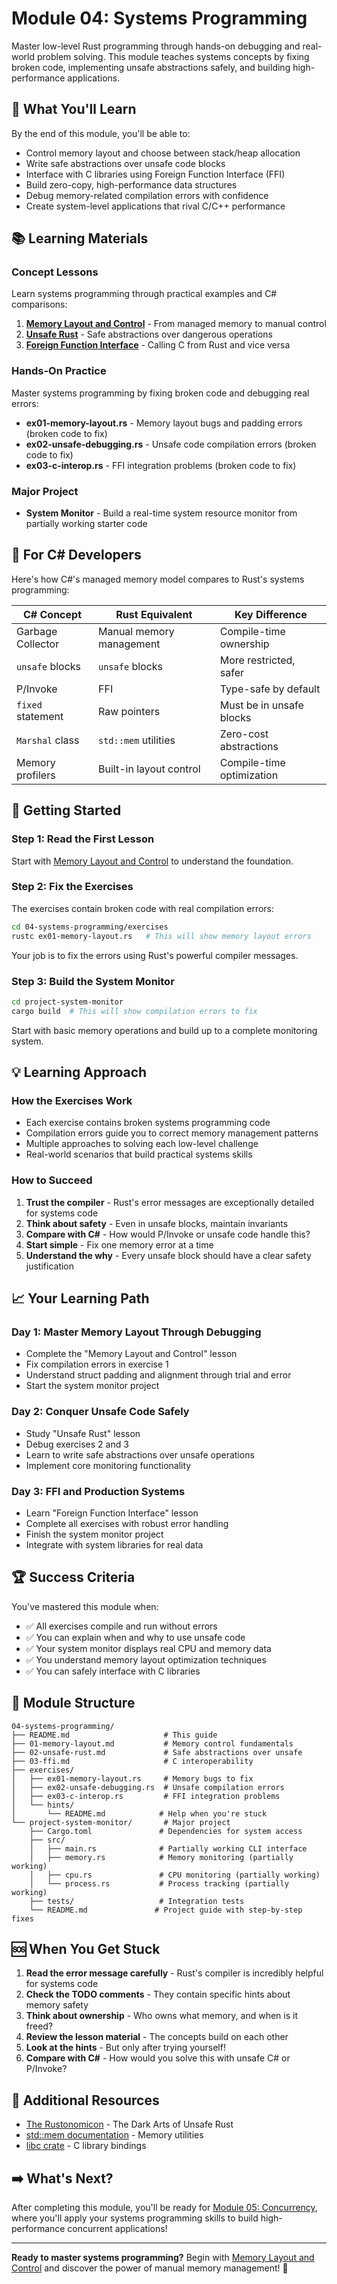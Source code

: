 # Module 04: Systems Programming

Master low-level Rust programming through hands-on debugging and real-world problem solving. This module teaches systems concepts by fixing broken code, implementing unsafe abstractions safely, and building high-performance applications.

## 🎯 What You'll Learn

By the end of this module, you'll be able to:

- Control memory layout and choose between stack/heap allocation
- Write safe abstractions over unsafe code blocks  
- Interface with C libraries using Foreign Function Interface (FFI)
- Build zero-copy, high-performance data structures
- Debug memory-related compilation errors with confidence
- Create system-level applications that rival C/C++ performance

## 📚 Learning Materials

### **Concept Lessons**
Learn systems programming through practical examples and C# comparisons:

1. **[Memory Layout and Control](01-memory-layout.md)** - From managed memory to manual control
2. **[Unsafe Rust](02-unsafe-rust.md)** - Safe abstractions over dangerous operations  
3. **[Foreign Function Interface](03-ffi.md)** - Calling C from Rust and vice versa

### **Hands-On Practice**
Master systems programming by fixing broken code and debugging real errors:

- **ex01-memory-layout.rs** - Memory layout bugs and padding errors (broken code to fix)
- **ex02-unsafe-debugging.rs** - Unsafe code compilation errors (broken code to fix)
- **ex03-c-interop.rs** - FFI integration problems (broken code to fix)

### **Major Project**
- **System Monitor** - Build a real-time system resource monitor from partially working starter code

## 🔄 For C# Developers

Here's how C#'s managed memory model compares to Rust's systems programming:

| C# Concept | Rust Equivalent | Key Difference |
|------------|-----------------|----------------|
| Garbage Collector | Manual memory management | Compile-time ownership |
| `unsafe` blocks | `unsafe` blocks | More restricted, safer |
| P/Invoke | FFI | Type-safe by default |
| `fixed` statement | Raw pointers | Must be in unsafe blocks |
| `Marshal` class | `std::mem` utilities | Zero-cost abstractions |
| Memory profilers | Built-in layout control | Compile-time optimization |

## 🚀 Getting Started

### **Step 1: Read the First Lesson**
Start with [Memory Layout and Control](01-memory-layout.md) to understand the foundation.

### **Step 2: Fix the Exercises**
The exercises contain broken code with real compilation errors:

```bash
cd 04-systems-programming/exercises
rustc ex01-memory-layout.rs   # This will show memory layout errors
```

Your job is to fix the errors using Rust's powerful compiler messages.

### **Step 3: Build the System Monitor**
```bash
cd project-system-monitor
cargo build  # This will show compilation errors to fix
```

Start with basic memory operations and build up to a complete monitoring system.

## 💡 Learning Approach

### **How the Exercises Work**
- Each exercise contains broken systems programming code
- Compilation errors guide you to correct memory management patterns
- Multiple approaches to solving each low-level challenge
- Real-world scenarios that build practical systems skills

### **How to Succeed**
1. **Trust the compiler** - Rust's error messages are exceptionally detailed for systems code
2. **Think about safety** - Even in unsafe blocks, maintain invariants
3. **Compare with C#** - How would P/Invoke or unsafe code handle this?
4. **Start simple** - Fix one memory error at a time
5. **Understand the why** - Every unsafe block should have a clear safety justification

## 📈 Your Learning Path

### **Day 1: Master Memory Layout Through Debugging**
- Complete the "Memory Layout and Control" lesson
- Fix compilation errors in exercise 1
- Understand struct padding and alignment through trial and error
- Start the system monitor project

### **Day 2: Conquer Unsafe Code Safely**
- Study "Unsafe Rust" lesson
- Debug exercises 2 and 3
- Learn to write safe abstractions over unsafe operations
- Implement core monitoring functionality

### **Day 3: FFI and Production Systems**
- Learn "Foreign Function Interface" lesson
- Complete all exercises with robust error handling
- Finish the system monitor project
- Integrate with system libraries for real data

## 🏆 Success Criteria

You've mastered this module when:
- ✅ All exercises compile and run without errors
- ✅ You can explain when and why to use unsafe code
- ✅ Your system monitor displays real CPU and memory data
- ✅ You understand memory layout optimization techniques
- ✅ You can safely interface with C libraries

## 📁 Module Structure

```
04-systems-programming/
├── README.md                     # This guide
├── 01-memory-layout.md           # Memory control fundamentals
├── 02-unsafe-rust.md             # Safe abstractions over unsafe
├── 03-ffi.md                     # C interoperability
├── exercises/
│   ├── ex01-memory-layout.rs     # Memory bugs to fix
│   ├── ex02-unsafe-debugging.rs  # Unsafe compilation errors
│   ├── ex03-c-interop.rs         # FFI integration problems
│   └── hints/
│       └── README.md            # Help when you're stuck
└── project-system-monitor/       # Major project
    ├── Cargo.toml               # Dependencies for system access
    ├── src/
    │   ├── main.rs              # Partially working CLI interface
    │   ├── memory.rs            # Memory monitoring (partially working)
    │   ├── cpu.rs               # CPU monitoring (partially working)
    │   └── process.rs           # Process tracking (partially working)
    ├── tests/                   # Integration tests
    └── README.md               # Project guide with step-by-step fixes
```

## 🆘 When You Get Stuck

1. **Read the error message carefully** - Rust's compiler is incredibly helpful for systems code
2. **Check the TODO comments** - They contain specific hints about memory safety
3. **Think about ownership** - Who owns what memory, and when is it freed?
4. **Review the lesson material** - The concepts build on each other
5. **Look at the hints** - But only after trying yourself!
6. **Compare with C#** - How would you solve this with unsafe C# or P/Invoke?

## 🔗 Additional Resources

- [The Rustonomicon](https://doc.rust-lang.org/nomicon/) - The Dark Arts of Unsafe Rust
- [std::mem documentation](https://doc.rust-lang.org/std/mem/) - Memory utilities
- [libc crate](https://docs.rs/libc/) - C library bindings

## ➡️ What's Next?

After completing this module, you'll be ready for [Module 05: Concurrency](../05-concurrency/README.md), where you'll apply your systems programming skills to build high-performance concurrent applications!

---

**Ready to master systems programming?** Begin with [Memory Layout and Control](01-memory-layout.md) and discover the power of manual memory management! 🦀